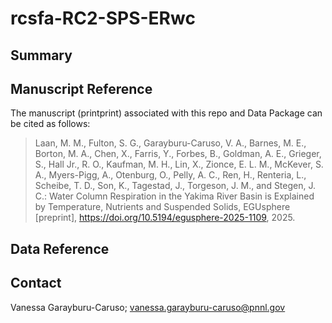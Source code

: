 # rcsfa-RC2-SPS-ERwc

#### 
## Summary


## Manuscript Reference
The manuscript (printprint) associated with this repo and Data Package can be cited as follows:  
> Laan, M. M., Fulton, S. G., Garayburu-Caruso, V. A., Barnes, M. E., Borton, M. A., Chen, X., Farris, Y., Forbes, B., Goldman, A. E., Grieger, S., Hall Jr., R. O., Kaufman, M. H., Lin, X., Zionce, E. L. M., McKever, S. A., Myers-Pigg, A., Otenburg, O., Pelly, A. C., Ren, H., Renteria, L., Scheibe, T. D., Son, K., Tagestad, J., Torgeson, J. M., and Stegen, J. C.: Water Column Respiration in the Yakima River Basin is Explained by Temperature, Nutrients and Suspended Solids, EGUsphere [preprint], https://doi.org/10.5194/egusphere-2025-1109, 2025.
## Data Reference

> 
## Contact
Vanessa Garayburu-Caruso; vanessa.garayburu-caruso@pnnl.gov
